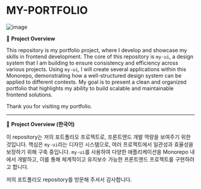 # **MY-PORTFOLIO**

![image](https://github.com/user-attachments/assets/9f0b89fb-f853-4347-b69e-ea74ce15f5a3)


🚀 **Project Overview**

This repository is my portfolio project, where I develop and showcase my skills in frontend development. The core of this repository is `my-ui`, a design system that I am building to ensure consistency and efficiency across various projects.
Using `my-ui`, I will create several applications within this Monorepo, demonstrating how a well-structured design system can be applied to different contexts. My goal is to present a clean and organized portfolio that highlights my ability to build scalable and maintainable frontend solutions.

Thank you for visiting my portfolio.

---

🚀 **Project Overview (한국어)**

이 repository는 저의 포트폴리오 프로젝트로, 프론트엔드 개발 역량을 보여주기 위한 것입니다. 핵심은 `my-ui`라는 디자인 시스템으로, 여러 프로젝트에서 일관성과 효율성을 보장하기 위해 구축 중입니다.
`my-ui`를 사용하여 다양한 애플리케이션을 Monorepo 내에서 개발하고, 이를 통해 체계적이고 유지보수 가능한 프론트엔드 프로젝트를 구현하려고 합니다.

저의 포트폴리오 repository를 방문해 주셔서 감사합니다.
